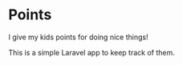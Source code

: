 # Points

I give my kids points for doing nice things!

This is a simple Laravel app to keep track of them.